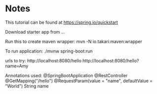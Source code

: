 # Notes

This tutorial can be found at https://spring.io/quickstart

Download starter app from ...

Run this to create maven wrapper:
mvn -N io.takari:maven:wrapper

To run application:
./mvnw spring-boot:run

urls to try:
http://localhost:8080/hello
http://localhost:8080/hello?name=Amy

Annotations used:
@SpringBootApplication
@RestController
@GetMapping("/hello")
@RequestParam(value = "name", defaultValue = "World") String name